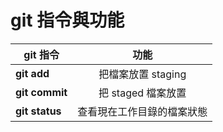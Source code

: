 # git 指令與功能

| git 指令           | 功能                  |
| ------------------|:---------------------:|
| **git add**       | 把檔案放置 staging      |
| **git commit**    | 把 staged 檔案放置      |
| **git status**    | 查看現在工作目錄的檔案狀態 |